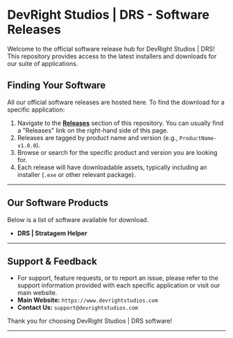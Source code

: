 # DevRight Studios | DRS - Software Releases

Welcome to the official software release hub for DevRight Studios | DRS! This repository provides access to the latest installers and downloads for our suite of applications.

## Finding Your Software

All our official software releases are hosted here. To find the download for a specific application:

1.  Navigate to the **[Releases](https://github.com/DevRightStudios/DRS-Releases)** section of this repository. You can usually find a "Releases" link on the right-hand side of this page.
2.  Releases are tagged by product name and version (e.g., `ProductName-v1.0.0`).
3.  Browse or search for the specific product and version you are looking for.
4.  Each release will have downloadable assets, typically including an installer (`.exe` or other relevant package).

---

## Our Software Products

Below is a list of software available for download.

* **DRS | Stratagem Helper**
 
---

## Support & Feedback

* For support, feature requests, or to report an issue, please refer to the support information provided with each specific application or visit our main website.
* **Main Website:** `https://www.devrightstudios.com`
* **Contact Us:** `support@devrightstudios.com`

Thank you for choosing DevRight Studios | DRS software!

---
